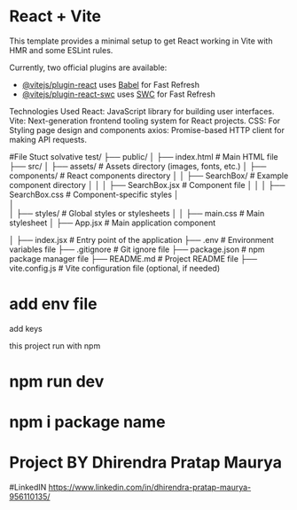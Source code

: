 # React + Vite

This template provides a minimal setup to get React working in Vite with HMR and some ESLint rules.

Currently, two official plugins are available:

- [@vitejs/plugin-react](https://github.com/vitejs/vite-plugin-react/blob/main/packages/plugin-react/README.md) uses [Babel](https://babeljs.io/) for Fast Refresh
- [@vitejs/plugin-react-swc](https://github.com/vitejs/vite-plugin-react-swc) uses [SWC](https://swc.rs/) for Fast Refresh


Technologies Used
React: JavaScript library for building user interfaces.
Vite: Next-generation frontend tooling system for React projects.
CSS: For Styling page design and components
axios: Promise-based HTTP client for making API requests.

#File Stuct
solvative test/
├── public/
│   ├── index.html         # Main HTML file
├── src/
│   ├── assets/            # Assets directory (images, fonts, etc.)
│   ├── components/        # React components directory
│   │   ├── SearchBox/     # Example component directory
│   │   │   ├── SearchBox.jsx   # Component file
│   │   │   ├── SearchBox.css   # Component-specific styles
│   
│           
│   ├── styles/            # Global styles or stylesheets
│   │   ├── main.css       # Main stylesheet
│   ├── App.jsx            # Main application component
     
│   ├── index.jsx          # Entry point of the application
├── .env                   # Environment variables file
├── .gitignore             # Git ignore file
├── package.json           # npm package manager file
├── README.md              # Project README file
├── vite.config.js         # Vite configuration file (optional, if needed)

# add env file

add keys

<!-- VITE_REACT_APP_BASE_URL="https://wft-geo-db.p.rapidapi.com/v1/geo/cities"
VITE_REACT_APP_RAPIDAPI_KEY="4ac5e3352fmshe6ac515ca3b8ccap1f0045jsnf0a504a87bbe"
VITE_REACT_APP_RAPIDAPI_HOST="wft-geo-db.p.rapidapi.com" -->


this project run with npm 
# npm run dev
# npm i package name

# Project BY Dhirendra Pratap Maurya
#LinkedIN https://www.linkedin.com/in/dhirendra-pratap-maurya-956110135/
